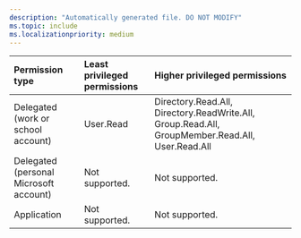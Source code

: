```yaml
---
description: "Automatically generated file. DO NOT MODIFY"
ms.topic: include
ms.localizationpriority: medium
---
```


|Permission type|Least privileged permissions|Higher privileged permissions|
|:---|:---|:---|
|Delegated (work or school account)|User.Read|Directory.Read.All, Directory.ReadWrite.All, Group.Read.All, GroupMember.Read.All, User.Read.All|
|Delegated (personal Microsoft account)|Not supported.|Not supported.|
|Application|Not supported.|Not supported.|

